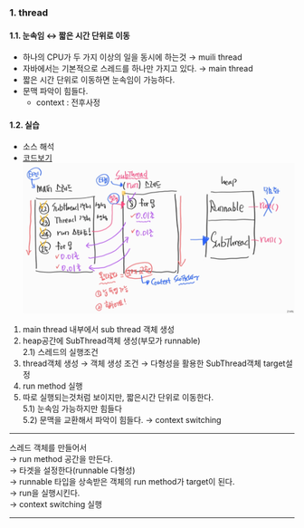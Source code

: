 ### 1. thread
#### 1.1. 눈속임 ↔ 짧은 시간 단위로 이동
- 하나의 CPU가 두 가지 이상의 일을 동시에 하는것 → muili thread
- 자바에서는 기본적으로 스레드를 하나만 가지고 있다. → main thread
- 짧은 시간 단위로 이동하면 눈속임이 가능하다.
- 문맥 파악이 힘들다.
    - context : 전후사정
    

#### 1.2. 실습
- 소스 해석
- [코드보기](https://github.com/GyeomFka/java-dare/blob/master/src/main/java/ch07/ThreadEx01.java)
  </br>![Alt text](../99_img/20_java.png)
1. main thread 내부에서 sub thread 객체 생성
2. heap공간에 SubThread객체 생성(부모가 runnable)
  <br> 2.1) 스레드의 실행조건
3. thread객체 생성 → 객체 생성 조건 → 다형성을 활용한 SubThread객체 target설정 
4. run method 실행
5. 따로 실행되는것처럼 보이지만, 짧은시간 단위로 이동한다.
   <br> 5.1) 눈속임 가능하지만 힘들다
   <br> 5.2) 문맥을 교환해서 파악이 힘들다. → context switching
  

*** 
스레드 객체를 만들어서
<br> → run method 공간을 만든다.
<br> → 타겟을 설정한다(runnable 다형성)
<br> → runnable 타입을 상속받은 객체의 run method가 target이 된다.
<br> → run을 실행시킨다.
<br> → context switching 실행 
***